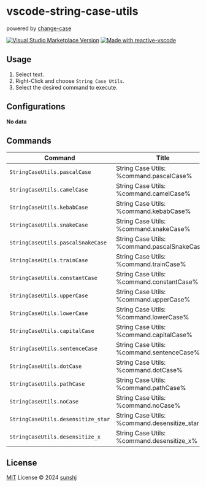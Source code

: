 # vscode-string-case-utils

powered by [change-case](https://github.com/blakeembrey/change-case)

<a href="https://marketplace.visualstudio.com/items?itemName=sunshj.vscode-string-case-utils" target="__blank"><img src="https://img.shields.io/visual-studio-marketplace/v/sunshj.vscode-string-case-utils.svg?color=eee&amp;label=VS%20Code%20Marketplace&logo=visual-studio-code" alt="Visual Studio Marketplace Version" /></a>
<a href="https://kermanx.github.io/reactive-vscode/" target="__blank"><img src="https://img.shields.io/badge/made_with-reactive--vscode-%23007ACC?style=flat&labelColor=%23229863"  alt="Made with reactive-vscode" /></a>


## Usage

1. Select text.
2. Right-Click and choose `String Case Utils`.
3. Select the desired command to execute.


## Configurations

<!-- configs -->

**No data**

<!-- configs -->

## Commands

<!-- commands -->

| Command                            | Title                                         |
| ---------------------------------- | --------------------------------------------- |
| `StringCaseUtils.pascalCase`       | String Case Utils: %command.pascalCase%       |
| `StringCaseUtils.camelCase`        | String Case Utils: %command.camelCase%        |
| `StringCaseUtils.kebabCase`        | String Case Utils: %command.kebabCase%        |
| `StringCaseUtils.snakeCase`        | String Case Utils: %command.snakeCase%        |
| `StringCaseUtils.pascalSnakeCase`  | String Case Utils: %command.pascalSnakeCase%  |
| `StringCaseUtils.trainCase`        | String Case Utils: %command.trainCase%        |
| `StringCaseUtils.constantCase`     | String Case Utils: %command.constantCase%     |
| `StringCaseUtils.upperCase`        | String Case Utils: %command.upperCase%        |
| `StringCaseUtils.lowerCase`        | String Case Utils: %command.lowerCase%        |
| `StringCaseUtils.capitalCase`      | String Case Utils: %command.capitalCase%      |
| `StringCaseUtils.sentenceCase`     | String Case Utils: %command.sentenceCase%     |
| `StringCaseUtils.dotCase`          | String Case Utils: %command.dotCase%          |
| `StringCaseUtils.pathCase`         | String Case Utils: %command.pathCase%         |
| `StringCaseUtils.noCase`           | String Case Utils: %command.noCase%           |
| `StringCaseUtils.desensitize_star` | String Case Utils: %command.desensitize_star% |
| `StringCaseUtils.desensitize_x`    | String Case Utils: %command.desensitize_x%    |

<!-- commands -->

## License

[MIT](./LICENSE.md) License © 2024 [sunshj](https://github.com/sunshj)
